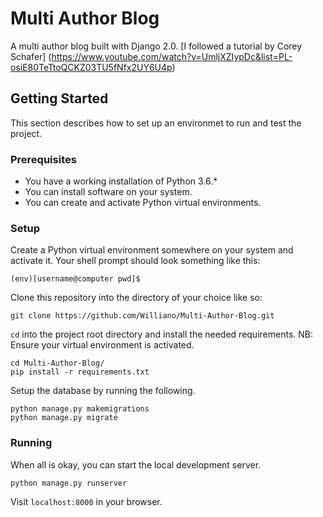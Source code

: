 # Multi Author Blog
A multi author blog built with Django 2.0. [I followed a tutorial by Corey Schafer] (https://www.youtube.com/watch?v=UmljXZIypDc&list=PL-osiE80TeTtoQCKZ03TU5fNfx2UY6U4p)

## Getting Started
This section describes how to set up an environmet to run and test the project.

### Prerequisites
* You have a working installation of Python 3.6.*
* You can install software on your system.
* You can create and activate Python virtual environments.

### Setup
Create a Python virtual environment somewhere on your system and activate it.
Your shell prompt should look something like this:
```
(env)[username@computer pwd]$
```

Clone this repository into the directory of your choice like so:
```
git clone https://github.com/Williano/Multi-Author-Blog.git
```

`cd` into the project root directory and install the needed requirements.
NB: Ensure your virtual environment is activated.
```
cd Multi-Author-Blog/
pip install -r requirements.txt
```

Setup the database by running the following.
```
python manage.py makemigrations
python manage.py migrate
```

### Running
When all is okay, you can start the local development server.
```
python manage.py runserver
```

Visit `localhost:8000` in your browser.
